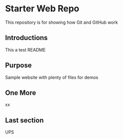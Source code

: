 # Starter Web Repo

This repository is for showing how Git and GitHub work

## Introductions

This a test README

## Purpose

Sample website with plenty of files for demos

## One More

xx

## Last section

UPS